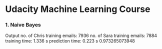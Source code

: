 # Udacity Machine Learning Course

### 1. Naive Bayes 

Output
no. of Chris training emails: 7936
no. of Sara training emails: 7884
training time: 1.336 s
prediction time: 0.223 s
0.973265073948

